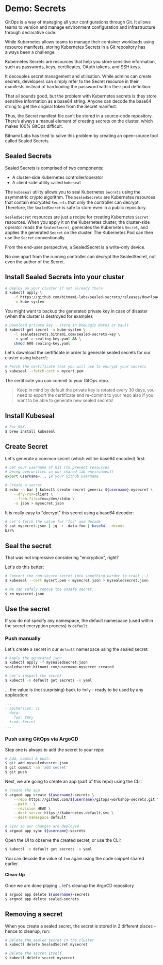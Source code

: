 # Demo: Secrets

GitOps is a way of managing all your configurations through Git. It allows teams to version and manage environment configuration and infrastructure through declarative code.

While Kubernetes allows teams to manage their container workloads using resource manifests, storing Kubernetes Secrets in a Git repository has always been a challenge.

Kubernetes Secrets are resources that help you store sensitive information, such as passwords, keys, certificates, OAuth tokens, and SSH keys.

It decouples secret management and utilisation. While admins can create secrets, developers can simply refer to the Secret resource in their manifests instead of hardcoding the password within their pod definition.

That all sounds good, but the problem with Kubernetes secrets is they store sensitive information as a base64 string. Anyone can decode the base64 string to get the original token from the Secret manifest.

Thus, the Secret manifest file can’t be stored in a source-code repository. There’s always a manual element of creating secrets on the cluster, which makes 100% GitOps difficult.

Bitnami Labs has tried to solve this problem by creating an open-source tool called Sealed Secrets.

## Sealed Secrets

Sealed Secrets is comprised of two components:

* A cluster-side Kubernetes controller/operator
* A client-side utility called `kubeseal`

The `kubeseal` utility allows you to seal Kubernetes `Secrets` using the asymmetric crypto algorithm. The `SealedSecrets` are Kubernetes resources that contain encrypted `Secrets` that only the controller can decrypt. Therefore, the `SealedSecret` is safe to store even in a public repository.

`SealedSecret` resources are just a recipe for creating Kubernetes `Secret` resources. When you apply it on the Kubernetes cluster, the cluster-side operator reads the `SealedSecret`, generates the Kubernetes `Secret`, and applies the generated `Secret` on the cluster. The Kubernetes Pod can then use the `Secret` conventionally.

From the end-user perspective, a SealedSecret is a write-only device.

No one apart from the running controller can decrypt the SealedSecret, not even the author of the Secret.

## Install Sealed Secrets into your cluster

~~~bash
# Deploy on your cluster if not already there
$ kubectl apply \
    -f https://github.com/bitnami-labs/sealed-secrets/releases/download/v0.12.4/controller.yaml \
    -n kube-system
~~~

You might want to backup the generated private key in case of disaster (when the cluster is destroyed for example):

~~~bash
# Download private key - store in OneLogin Notes or Vault
$ kubectl get secret -n kube-system \
    -l sealedsecrets.bitnami.com/sealed-secrets-key \
    -o yaml > sealing-key.yaml && \
    chmod 600 sealing-key.yaml
~~~

Let's download the certificate in order to generate sealed secrets for our cluster using `kubectl`:

~~~bash
# Fetch the certificate that you will use to encrypt your secrets
$ kubeseal --fetch-cert > mycert.pem
~~~

The certificate you can commit to your GitOps repo.

> Keep in mind by default the private key is rotated every 30 days, you need to export the certificate and re-commit to your repo also if you want to be able to generate new sealed secrets!

## Install Kubeseal

~~~bash
# For OSX...
$ brew install kubeseal
~~~

## Create Secret

Let's generate a common secret (which will be base64 encoded) first:

~~~bash
# Set your username of Git (to prevent resources 
# being overwritten in our shared lab environment)
export username=... ;# your Github username

# Create a secret
$ echo -n bar | kubectl create secret generic ${username}-mysecret \
    --dry-run=client \
    --from-file=foo=/dev/stdin \
    -o json > mysecret.json
~~~

It is really easy to "decrypt" this secret using a base64 decoder:

~~~bash
# Let's fetch the value for "foo" and decode
$ cat mysecret.json | jq -r .data.foo | base64 --decode
bar%
~~~
## Seal the secret

That was not impressive considering "encryption", right?

Let's do this better:

~~~bash
# Convert the non-secure secret into something harder to crack ;-)
$ kubeseal --cert mycert.pem < mysecret.json > mysealedsecret.json

# We can safely remove the unsafe secret:
$ rm mysecret.json
~~~

## Use the secret

If you do not specify any namespace, the default namespace (used within the secret encryption process) is `default`.

### Push manually

Let's create a secret in our `default` namespace using the sealed secret:

~~~bash
# Apply the generated json
$ kubectl apply -f mysealedsecret.json
sealedsecret.bitnami.com/username-mysecret created

# Let's inspect the secret
$ kubectl -n default get secrets -o yaml
~~~

... the value is (not surprising) back to `YmFy` - ready to be used by any application:

~~~yaml
...
- apiVersion: v1
  data:
    foo: YmFy
  kind: Secret
...
~~~

### Push using GitOps via ArgoCD

Step one is always to add the secret to your repo:

~~~bash
# Add, commit & push:
$ git add mysealedsecret.json
$ git commit -am 'add secret'
$ git push
~~~

Next, we are going to create an app (part of this repo) using the CLI:

~~~bash
# Create the app
$ argocd app create ${username}-secrets \
    --repo https://github.com/${username}/gitops-workshop-secrets.git \
    --path . \
    --revision HEAD \
    --dest-server https://kubernetes.default.svc \
    --dest-namespace default

# Sync so our changes are deployed
$ argocd app sync ${username}-secrets
~~~

Open the UI to observe the created secret, or use the CLI:

~~~bash
$ kubectl -n default get secrets -o yaml
~~~

You can decode the value of `foo` again using the code snippet shared earlier.

#### Clean-Up

Once we are done playing... let's cleanup the ArgoCD repository

~~~bash
$ argocd app delete ${username}-secrets
$ argocd app delete sealed-secrets
~~~

## Removing a secret

When you create a sealed secret, the secret is stored in 2 different places - hence to cleanup, run:

~~~bash
# Delete the sealed secret in the cluster
$ kubectl delete SealedSecret mysecret

# Delete the secret itself
$ kubectl delete secret mysecret
~~~
